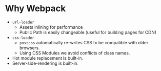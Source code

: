 # Why Webpack

* `url-loader`
  * Assets inlining for performance
  * Public Path is easily changeable (useful for building pages for CDN)
* `css-loader`
  * `postcss` automatically re-writes CSS to be compatible with older browsers.
  * Using CSS Modules we avoid conflicts of class names.
* Hot module replacement is built-in.
* Server-side-rendering is built-in.